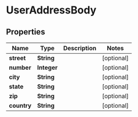 

# UserAddressBody

## Properties

Name | Type | Description | Notes
------------ | ------------- | ------------- | -------------
**street** | **String** |  |  [optional]
**number** | **Integer** |  |  [optional]
**city** | **String** |  |  [optional]
**state** | **String** |  |  [optional]
**zip** | **String** |  |  [optional]
**country** | **String** |  |  [optional]



